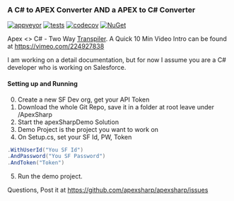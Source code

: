 ### A C# to APEX Converter AND a APEX to C# Converter

[![appveyor](https://ci.appveyor.com/api/projects/status/github/jayonsoftware/apexsharp?svg=true)](https://ci.appveyor.com/project/jayonsoftware/apexsharp)
[![tests](https://img.shields.io/appveyor/tests/jayonsoftware/apexsharp.svg)](https://ci.appveyor.com/project/jayonsoftware/apexsharp/build/tests)
[![codecov](https://codecov.io/gh/yallie/apexsharp/branch/master/graph/badge.svg)](https://codecov.io/gh/yallie/apexsharp)
[![NuGet](https://img.shields.io/nuget/v/ApexParser.svg)](https://nuget.org/packages/ApexParser)


Apex <> C# - Two Way [Transpiler](https://en.wikipedia.org/wiki/Source-to-source_compiler). A Quick 10 Min Video Intro can be found at https://vimeo.com/224927838

I am working on a detail documentation, but for now I assume you are a C# developer who is working on Salesforce.

#### Setting up and Running 

0. Create a new SF Dev org, get your API Token
1. Download the whole Git Repo, save it in a folder at root leave under /ApexSharp
2. Start the apexSharpDemo Solution
3. Demo Project is the project you want to work on
4. On Setup.cs, set your SF Id, PW, Token

 ```csharp
.WithUserId("You SF Id")
.AndPassword("You SF Password")
.AndToken("Token")
```

5. Run the demo project.

Questions, Post it at https://github.com/apexsharp/apexsharp/issues

